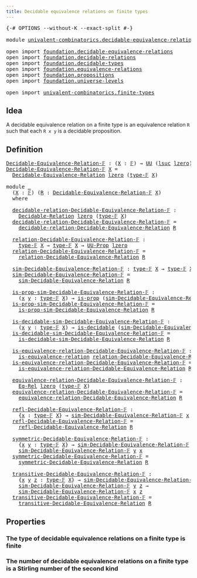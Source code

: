 ```yaml
---
title: Decidable equivalence relations on finite types
---
```


<pre class="Agda"><a id="73" class="Symbol">{-#</a> <a id="77" class="Keyword">OPTIONS</a> <a id="85" class="Pragma">--without-K</a> <a id="97" class="Pragma">--exact-split</a> <a id="111" class="Symbol">#-}</a>

<a id="116" class="Keyword">module</a> <a id="123" href="univalent-combinatorics.decidable-equivalence-relations.html" class="Module">univalent-combinatorics.decidable-equivalence-relations</a> <a id="179" class="Keyword">where</a>

<a id="186" class="Keyword">open</a> <a id="191" class="Keyword">import</a> <a id="198" href="foundation.decidable-equivalence-relations.html" class="Module">foundation.decidable-equivalence-relations</a>
<a id="241" class="Keyword">open</a> <a id="246" class="Keyword">import</a> <a id="253" href="foundation.decidable-relations.html" class="Module">foundation.decidable-relations</a>
<a id="284" class="Keyword">open</a> <a id="289" class="Keyword">import</a> <a id="296" href="foundation.decidable-types.html" class="Module">foundation.decidable-types</a>
<a id="323" class="Keyword">open</a> <a id="328" class="Keyword">import</a> <a id="335" href="foundation.equivalence-relations.html" class="Module">foundation.equivalence-relations</a>
<a id="368" class="Keyword">open</a> <a id="373" class="Keyword">import</a> <a id="380" href="foundation.propositions.html" class="Module">foundation.propositions</a>
<a id="404" class="Keyword">open</a> <a id="409" class="Keyword">import</a> <a id="416" href="foundation.universe-levels.html" class="Module">foundation.universe-levels</a>

<a id="444" class="Keyword">open</a> <a id="449" class="Keyword">import</a> <a id="456" href="univalent-combinatorics.finite-types.html" class="Module">univalent-combinatorics.finite-types</a>
</pre>
## Idea

A decidable equivalence relation on a finite type is an equivalence relation `R` such that each `R x y` is a decidable proposition.

## Definition

<pre class="Agda"><a id="Decidable-Equivalence-Relation-𝔽"></a><a id="663" href="univalent-combinatorics.decidable-equivalence-relations.html#663" class="Function">Decidable-Equivalence-Relation-𝔽</a> <a id="696" class="Symbol">:</a> <a id="698" class="Symbol">(</a><a id="699" href="univalent-combinatorics.decidable-equivalence-relations.html#699" class="Bound">X</a> <a id="701" class="Symbol">:</a> <a id="703" href="univalent-combinatorics.finite-types.html#4877" class="Function">𝔽</a><a id="704" class="Symbol">)</a> <a id="706" class="Symbol">→</a> <a id="708" href="foundation-core.universe-levels.html#235" class="Primitive">UU</a> <a id="711" class="Symbol">(</a><a id="712" href="Agda.Primitive.html#780" class="Primitive">lsuc</a> <a id="717" href="Agda.Primitive.html#764" class="Primitive">lzero</a><a id="722" class="Symbol">)</a>
<a id="724" href="univalent-combinatorics.decidable-equivalence-relations.html#663" class="Function">Decidable-Equivalence-Relation-𝔽</a> <a id="757" href="univalent-combinatorics.decidable-equivalence-relations.html#757" class="Bound">X</a> <a id="759" class="Symbol">=</a>
  <a id="763" href="foundation.decidable-equivalence-relations.html#1577" class="Function">Decidable-Equivalence-Relation</a> <a id="794" href="Agda.Primitive.html#764" class="Primitive">lzero</a> <a id="800" class="Symbol">(</a><a id="801" href="univalent-combinatorics.finite-types.html#4916" class="Function">type-𝔽</a> <a id="808" href="univalent-combinatorics.decidable-equivalence-relations.html#757" class="Bound">X</a><a id="809" class="Symbol">)</a>

<a id="812" class="Keyword">module</a> <a id="819" href="univalent-combinatorics.decidable-equivalence-relations.html#819" class="Module">_</a>
  <a id="823" class="Symbol">(</a><a id="824" href="univalent-combinatorics.decidable-equivalence-relations.html#824" class="Bound">X</a> <a id="826" class="Symbol">:</a> <a id="828" href="univalent-combinatorics.finite-types.html#4877" class="Function">𝔽</a><a id="829" class="Symbol">)</a> <a id="831" class="Symbol">(</a><a id="832" href="univalent-combinatorics.decidable-equivalence-relations.html#832" class="Bound">R</a> <a id="834" class="Symbol">:</a> <a id="836" href="univalent-combinatorics.decidable-equivalence-relations.html#663" class="Function">Decidable-Equivalence-Relation-𝔽</a> <a id="869" href="univalent-combinatorics.decidable-equivalence-relations.html#824" class="Bound">X</a><a id="870" class="Symbol">)</a>
  <a id="874" class="Keyword">where</a>

  <a id="883" href="univalent-combinatorics.decidable-equivalence-relations.html#883" class="Function">decidable-relation-Decidable-Equivalence-Relation-𝔽</a> <a id="935" class="Symbol">:</a>
    <a id="941" href="foundation.decidable-relations.html#485" class="Function">Decidable-Relation</a> <a id="960" href="Agda.Primitive.html#764" class="Primitive">lzero</a> <a id="966" class="Symbol">(</a><a id="967" href="univalent-combinatorics.finite-types.html#4916" class="Function">type-𝔽</a> <a id="974" href="univalent-combinatorics.decidable-equivalence-relations.html#824" class="Bound">X</a><a id="975" class="Symbol">)</a>
  <a id="979" href="univalent-combinatorics.decidable-equivalence-relations.html#883" class="Function">decidable-relation-Decidable-Equivalence-Relation-𝔽</a> <a id="1031" class="Symbol">=</a>
    <a id="1037" href="foundation.decidable-equivalence-relations.html#1897" class="Function">decidable-relation-Decidable-Equivalence-Relation</a> <a id="1087" href="univalent-combinatorics.decidable-equivalence-relations.html#832" class="Bound">R</a>

  <a id="1092" href="univalent-combinatorics.decidable-equivalence-relations.html#1092" class="Function">relation-Decidable-Equivalence-Relation-𝔽</a> <a id="1134" class="Symbol">:</a>
    <a id="1140" href="univalent-combinatorics.finite-types.html#4916" class="Function">type-𝔽</a> <a id="1147" href="univalent-combinatorics.decidable-equivalence-relations.html#824" class="Bound">X</a> <a id="1149" class="Symbol">→</a> <a id="1151" href="univalent-combinatorics.finite-types.html#4916" class="Function">type-𝔽</a> <a id="1158" href="univalent-combinatorics.decidable-equivalence-relations.html#824" class="Bound">X</a> <a id="1160" class="Symbol">→</a> <a id="1162" href="foundation-core.propositions.html#1393" class="Function">UU-Prop</a> <a id="1170" href="Agda.Primitive.html#764" class="Primitive">lzero</a>
  <a id="1178" href="univalent-combinatorics.decidable-equivalence-relations.html#1092" class="Function">relation-Decidable-Equivalence-Relation-𝔽</a> <a id="1220" class="Symbol">=</a>
    <a id="1226" href="foundation.decidable-equivalence-relations.html#2040" class="Function">relation-Decidable-Equivalence-Relation</a> <a id="1266" href="univalent-combinatorics.decidable-equivalence-relations.html#832" class="Bound">R</a>

  <a id="1271" href="univalent-combinatorics.decidable-equivalence-relations.html#1271" class="Function">sim-Decidable-Equivalence-Relation-𝔽</a> <a id="1308" class="Symbol">:</a> <a id="1310" href="univalent-combinatorics.finite-types.html#4916" class="Function">type-𝔽</a> <a id="1317" href="univalent-combinatorics.decidable-equivalence-relations.html#824" class="Bound">X</a> <a id="1319" class="Symbol">→</a> <a id="1321" href="univalent-combinatorics.finite-types.html#4916" class="Function">type-𝔽</a> <a id="1328" href="univalent-combinatorics.decidable-equivalence-relations.html#824" class="Bound">X</a> <a id="1330" class="Symbol">→</a> <a id="1332" href="foundation-core.universe-levels.html#235" class="Primitive">UU</a> <a id="1335" href="Agda.Primitive.html#764" class="Primitive">lzero</a>
  <a id="1343" href="univalent-combinatorics.decidable-equivalence-relations.html#1271" class="Function">sim-Decidable-Equivalence-Relation-𝔽</a> <a id="1380" class="Symbol">=</a>
    <a id="1386" href="foundation.decidable-equivalence-relations.html#2236" class="Function">sim-Decidable-Equivalence-Relation</a> <a id="1421" href="univalent-combinatorics.decidable-equivalence-relations.html#832" class="Bound">R</a>

  <a id="1426" href="univalent-combinatorics.decidable-equivalence-relations.html#1426" class="Function">is-prop-sim-Decidable-Equivalence-Relation-𝔽</a> <a id="1471" class="Symbol">:</a>
    <a id="1477" class="Symbol">(</a><a id="1478" href="univalent-combinatorics.decidable-equivalence-relations.html#1478" class="Bound">x</a> <a id="1480" href="univalent-combinatorics.decidable-equivalence-relations.html#1480" class="Bound">y</a> <a id="1482" class="Symbol">:</a> <a id="1484" href="univalent-combinatorics.finite-types.html#4916" class="Function">type-𝔽</a> <a id="1491" href="univalent-combinatorics.decidable-equivalence-relations.html#824" class="Bound">X</a><a id="1492" class="Symbol">)</a> <a id="1494" class="Symbol">→</a> <a id="1496" href="foundation-core.propositions.html#1309" class="Function">is-prop</a> <a id="1504" class="Symbol">(</a><a id="1505" href="univalent-combinatorics.decidable-equivalence-relations.html#1271" class="Function">sim-Decidable-Equivalence-Relation-𝔽</a> <a id="1542" href="univalent-combinatorics.decidable-equivalence-relations.html#1478" class="Bound">x</a> <a id="1544" href="univalent-combinatorics.decidable-equivalence-relations.html#1480" class="Bound">y</a><a id="1545" class="Symbol">)</a>
  <a id="1549" href="univalent-combinatorics.decidable-equivalence-relations.html#1426" class="Function">is-prop-sim-Decidable-Equivalence-Relation-𝔽</a> <a id="1594" class="Symbol">=</a>
    <a id="1600" href="foundation.decidable-equivalence-relations.html#2407" class="Function">is-prop-sim-Decidable-Equivalence-Relation</a> <a id="1643" href="univalent-combinatorics.decidable-equivalence-relations.html#832" class="Bound">R</a>

  <a id="1648" href="univalent-combinatorics.decidable-equivalence-relations.html#1648" class="Function">is-decidable-sim-Decidable-Equivalence-Relation-𝔽</a> <a id="1698" class="Symbol">:</a>
    <a id="1704" class="Symbol">(</a><a id="1705" href="univalent-combinatorics.decidable-equivalence-relations.html#1705" class="Bound">x</a> <a id="1707" href="univalent-combinatorics.decidable-equivalence-relations.html#1707" class="Bound">y</a> <a id="1709" class="Symbol">:</a> <a id="1711" href="univalent-combinatorics.finite-types.html#4916" class="Function">type-𝔽</a> <a id="1718" href="univalent-combinatorics.decidable-equivalence-relations.html#824" class="Bound">X</a><a id="1719" class="Symbol">)</a> <a id="1721" class="Symbol">→</a> <a id="1723" href="foundation.decidable-types.html#1915" class="Function">is-decidable</a> <a id="1736" class="Symbol">(</a><a id="1737" href="univalent-combinatorics.decidable-equivalence-relations.html#1271" class="Function">sim-Decidable-Equivalence-Relation-𝔽</a> <a id="1774" href="univalent-combinatorics.decidable-equivalence-relations.html#1705" class="Bound">x</a> <a id="1776" href="univalent-combinatorics.decidable-equivalence-relations.html#1707" class="Bound">y</a><a id="1777" class="Symbol">)</a>
  <a id="1781" href="univalent-combinatorics.decidable-equivalence-relations.html#1648" class="Function">is-decidable-sim-Decidable-Equivalence-Relation-𝔽</a> <a id="1831" class="Symbol">=</a>
    <a id="1837" href="foundation.decidable-equivalence-relations.html#2659" class="Function">is-decidable-sim-Decidable-Equivalence-Relation</a> <a id="1885" href="univalent-combinatorics.decidable-equivalence-relations.html#832" class="Bound">R</a>

  <a id="1890" href="univalent-combinatorics.decidable-equivalence-relations.html#1890" class="Function">is-equivalence-relation-Decidable-Equivalence-Relation-𝔽</a> <a id="1947" class="Symbol">:</a>
    <a id="1953" href="foundation.equivalence-relations.html#764" class="Function">is-equivalence-relation</a> <a id="1977" href="univalent-combinatorics.decidable-equivalence-relations.html#1092" class="Function">relation-Decidable-Equivalence-Relation-𝔽</a>
  <a id="2021" href="univalent-combinatorics.decidable-equivalence-relations.html#1890" class="Function">is-equivalence-relation-Decidable-Equivalence-Relation-𝔽</a> <a id="2078" class="Symbol">=</a>
    <a id="2084" href="foundation.decidable-equivalence-relations.html#2931" class="Function">is-equivalence-relation-Decidable-Equivalence-Relation</a> <a id="2139" href="univalent-combinatorics.decidable-equivalence-relations.html#832" class="Bound">R</a>

  <a id="2144" href="univalent-combinatorics.decidable-equivalence-relations.html#2144" class="Function">equivalence-relation-Decidable-Equivalence-Relation-𝔽</a> <a id="2198" class="Symbol">:</a>
    <a id="2204" href="foundation.equivalence-relations.html#970" class="Function">Eq-Rel</a> <a id="2211" href="Agda.Primitive.html#764" class="Primitive">lzero</a> <a id="2217" class="Symbol">(</a><a id="2218" href="univalent-combinatorics.finite-types.html#4916" class="Function">type-𝔽</a> <a id="2225" href="univalent-combinatorics.decidable-equivalence-relations.html#824" class="Bound">X</a><a id="2226" class="Symbol">)</a>
  <a id="2230" href="univalent-combinatorics.decidable-equivalence-relations.html#2144" class="Function">equivalence-relation-Decidable-Equivalence-Relation-𝔽</a> <a id="2284" class="Symbol">=</a>
    <a id="2290" href="foundation.decidable-equivalence-relations.html#3124" class="Function">equivalence-relation-Decidable-Equivalence-Relation</a> <a id="2342" href="univalent-combinatorics.decidable-equivalence-relations.html#832" class="Bound">R</a>

  <a id="2347" href="univalent-combinatorics.decidable-equivalence-relations.html#2347" class="Function">refl-Decidable-Equivalence-Relation-𝔽</a> <a id="2385" class="Symbol">:</a>
    <a id="2391" class="Symbol">{</a><a id="2392" href="univalent-combinatorics.decidable-equivalence-relations.html#2392" class="Bound">x</a> <a id="2394" class="Symbol">:</a> <a id="2396" href="univalent-combinatorics.finite-types.html#4916" class="Function">type-𝔽</a> <a id="2403" href="univalent-combinatorics.decidable-equivalence-relations.html#824" class="Bound">X</a><a id="2404" class="Symbol">}</a> <a id="2406" class="Symbol">→</a> <a id="2408" href="univalent-combinatorics.decidable-equivalence-relations.html#1271" class="Function">sim-Decidable-Equivalence-Relation-𝔽</a> <a id="2445" href="univalent-combinatorics.decidable-equivalence-relations.html#2392" class="Bound">x</a> <a id="2447" href="univalent-combinatorics.decidable-equivalence-relations.html#2392" class="Bound">x</a>
  <a id="2451" href="univalent-combinatorics.decidable-equivalence-relations.html#2347" class="Function">refl-Decidable-Equivalence-Relation-𝔽</a> <a id="2489" class="Symbol">=</a>
    <a id="2495" href="foundation.decidable-equivalence-relations.html#3416" class="Function">refl-Decidable-Equivalence-Relation</a> <a id="2531" href="univalent-combinatorics.decidable-equivalence-relations.html#832" class="Bound">R</a>

  <a id="2536" href="univalent-combinatorics.decidable-equivalence-relations.html#2536" class="Function">symmetric-Decidable-Equivalence-Relation-𝔽</a> <a id="2579" class="Symbol">:</a>
    <a id="2585" class="Symbol">{</a><a id="2586" href="univalent-combinatorics.decidable-equivalence-relations.html#2586" class="Bound">x</a> <a id="2588" href="univalent-combinatorics.decidable-equivalence-relations.html#2588" class="Bound">y</a> <a id="2590" class="Symbol">:</a> <a id="2592" href="univalent-combinatorics.finite-types.html#4916" class="Function">type-𝔽</a> <a id="2599" href="univalent-combinatorics.decidable-equivalence-relations.html#824" class="Bound">X</a><a id="2600" class="Symbol">}</a> <a id="2602" class="Symbol">→</a> <a id="2604" href="univalent-combinatorics.decidable-equivalence-relations.html#1271" class="Function">sim-Decidable-Equivalence-Relation-𝔽</a> <a id="2641" href="univalent-combinatorics.decidable-equivalence-relations.html#2586" class="Bound">x</a> <a id="2643" href="univalent-combinatorics.decidable-equivalence-relations.html#2588" class="Bound">y</a> <a id="2645" class="Symbol">→</a>
    <a id="2651" href="univalent-combinatorics.decidable-equivalence-relations.html#1271" class="Function">sim-Decidable-Equivalence-Relation-𝔽</a> <a id="2688" href="univalent-combinatorics.decidable-equivalence-relations.html#2588" class="Bound">y</a> <a id="2690" href="univalent-combinatorics.decidable-equivalence-relations.html#2586" class="Bound">x</a>
  <a id="2694" href="univalent-combinatorics.decidable-equivalence-relations.html#2536" class="Function">symmetric-Decidable-Equivalence-Relation-𝔽</a> <a id="2737" class="Symbol">=</a>
    <a id="2743" href="foundation.decidable-equivalence-relations.html#3618" class="Function">symmetric-Decidable-Equivalence-Relation</a> <a id="2784" href="univalent-combinatorics.decidable-equivalence-relations.html#832" class="Bound">R</a>

  <a id="2789" href="univalent-combinatorics.decidable-equivalence-relations.html#2789" class="Function">transitive-Decidable-Equivalence-Relation-𝔽</a> <a id="2833" class="Symbol">:</a>
    <a id="2839" class="Symbol">{</a><a id="2840" href="univalent-combinatorics.decidable-equivalence-relations.html#2840" class="Bound">x</a> <a id="2842" href="univalent-combinatorics.decidable-equivalence-relations.html#2842" class="Bound">y</a> <a id="2844" href="univalent-combinatorics.decidable-equivalence-relations.html#2844" class="Bound">z</a> <a id="2846" class="Symbol">:</a> <a id="2848" href="univalent-combinatorics.finite-types.html#4916" class="Function">type-𝔽</a> <a id="2855" href="univalent-combinatorics.decidable-equivalence-relations.html#824" class="Bound">X</a><a id="2856" class="Symbol">}</a> <a id="2858" class="Symbol">→</a> <a id="2860" href="univalent-combinatorics.decidable-equivalence-relations.html#1271" class="Function">sim-Decidable-Equivalence-Relation-𝔽</a> <a id="2897" href="univalent-combinatorics.decidable-equivalence-relations.html#2840" class="Bound">x</a> <a id="2899" href="univalent-combinatorics.decidable-equivalence-relations.html#2842" class="Bound">y</a> <a id="2901" class="Symbol">→</a>
    <a id="2907" href="univalent-combinatorics.decidable-equivalence-relations.html#1271" class="Function">sim-Decidable-Equivalence-Relation-𝔽</a> <a id="2944" href="univalent-combinatorics.decidable-equivalence-relations.html#2842" class="Bound">y</a> <a id="2946" href="univalent-combinatorics.decidable-equivalence-relations.html#2844" class="Bound">z</a> <a id="2948" class="Symbol">→</a>
    <a id="2954" href="univalent-combinatorics.decidable-equivalence-relations.html#1271" class="Function">sim-Decidable-Equivalence-Relation-𝔽</a> <a id="2991" href="univalent-combinatorics.decidable-equivalence-relations.html#2840" class="Bound">x</a> <a id="2993" href="univalent-combinatorics.decidable-equivalence-relations.html#2844" class="Bound">z</a>
  <a id="2997" href="univalent-combinatorics.decidable-equivalence-relations.html#2789" class="Function">transitive-Decidable-Equivalence-Relation-𝔽</a> <a id="3041" class="Symbol">=</a>
    <a id="3047" href="foundation.decidable-equivalence-relations.html#4319" class="Function">transitive-Decidable-Equivalence-Relation</a> <a id="3089" href="univalent-combinatorics.decidable-equivalence-relations.html#832" class="Bound">R</a>
</pre>
## Properties

### The type of decidable equivalence relations on a finite type is finite

### The number of decidable equivalence relations on a finite type is a Stirling number of the second kind
